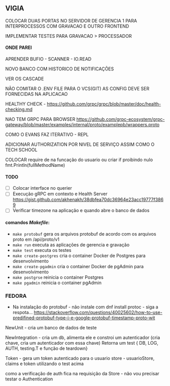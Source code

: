 ## VIGIA

COLOCAR DUAS PORTAS NO SERVIDOR DE GERENCIA
1 PARA INTERPROCESSOS COM GRAVACAO E OUTRO FRONTEND


IMPLEMENTAR TESTES PARA GRAVACAO > PROCESSADOR

#### ONDE PAREI

APRENDER BUFIO - SCANNER - IO.READ

NOVO BANCO COM HISTORICO DE NOTIFICAÇÕES

VER OS CASCADE

NÃO COMITAR O .ENV FILE PARA O VCS(GIT) AS CONFIG DEVE SER FORNECIDAS NA APLICACAO

HEALTHY CHECK - https://github.com/grpc/grpc/blob/master/doc/health-checking.md

NAO TEM GRPC PARA BROWSER https://github.com/grpc-ecosystem/grpc-gateway/blob/master/examples/internal/proto/examplepb/wrappers.proto

COMO O EVANS FAZ ITERATIVO - REPL

ADICIONAR AUTHORIZATION POR NIVEL DE SERVIÇO ASSIM COMO O TECH SCHOOL

COLOCAR require de na funcação do usuario ou criar if proibindo nulo	fmt.Println(fullMethodName)

#### TODO

- [ ] Colocar interface no querier
- [ ] Execução gRPC em contexto e Health Server https://gist.github.com/akhenakh/38dbfea70dc36964e23acc19777f3869
- [ ] Verificar timezone na aplicação e quando abre o banco de dados

#### comandos *Makefile*:

- `make protobuf` gera os arquivos protobuf de acordo com os arquivos proto em /api/proto/v1
- `make run` executa as aplicações de gerencia e gravação
- `make test` executa os testes
- `make create-postgres` cria o container Docker de Postgres para desenvolvimento
- `make create-pgadmin` cria o container Docker de pgAdmin para desenvolvimento
- `make postgrse` reinicia o container Postgres
- `make pgadmin` reinicia o container pgAdmin

### FEDORA

- Na instalação do protobuf - não instale com dnf install protoc - siga a respota... https://stackoverflow.com/questions/40025602/how-to-use-predifined-protobuf-type-i-e-google-protobuf-timestamp-proto-wit


NewUnit - cria um banco de dados de teste

NewIntegration - cria um db, alimenta ele  e constroi um autenticador (cria chave, cria um autenticador com essa chave)
Retorna um test { DB, LOG, AUTH, testing.T e função de teardown}

Token - gera um token autenticado para o usuario
store - usuarioStore, claims e token utilizando o test acima

como a verificação de auth fica na requisição da Store - não vou precisar testar o Authentication

